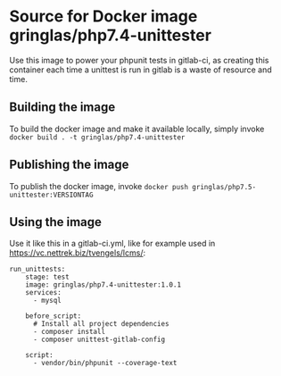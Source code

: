 # Source for Docker image gringlas/php7.4-unittester

Use this image to power your phpunit tests in gitlab-ci, as creating this container each time a unittest is run in
gitlab is a waste of resource and time.

## Building the image

To build the docker image and make it available locally, simply invoke
`docker build . -t gringlas/php7.4-unittester`

## Publishing the image

To publish the docker image, invoke
`docker push gringlas/php7.5-unittester:VERSIONTAG`

## Using the image

Use it like this in a gitlab-ci.yml, like for example used in https://vc.nettrek.biz/tvengels/lcms/:

```
run_unittests:
    stage: test
    image: gringlas/php7.4-unittester:1.0.1
    services:
      - mysql
    
    before_script:
      # Install all project dependencies
      - composer install
      - composer unittest-gitlab-config
    
    script:
      - vendor/bin/phpunit --coverage-text
```
